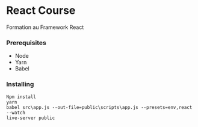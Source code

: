 # React Course

Formation au Framework React

### Prerequisites

- Node
- Yarn
- Babel

### Installing

```
Npm install
yarn
babel src\app.js --out-file=public\scripts\app.js --presets=env,react --watch
live-server public
```